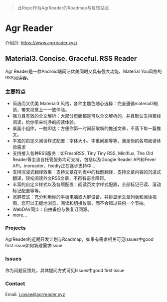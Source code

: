 > 此Repo作为AgrReader的Roadmap与反馈站点

# Agr Reader
介绍页: https://www.agrreader.xyz/

## Material3. Concise. Graceful. RSS Reader

Agr Reader是一款Android端简洁优美同时又具有强大功能、Material You风格的RSS阅读器。

### 主要特点

- 简洁而又优美 Material3 风格，各种主题色随心选择：完全遵循material3规范，带来视觉上一一致体验。
- 强力且有效的全文解析：大部分页面都是可以全文解析的，并且默认支持离线阅读，给你带来纯净的阅读体验。
- 桌面小组件，一触即达：方便你第一时间获取新的推送文章，不落下每一篇推文。
- 丰富的自定义阅读样式配置：字体大小、字重间距等等，满足你的各项阅读体验需求
- 支持接入各种RSS服务：如FreshRSS, Tiny Tiny RSS, Miniflux, The Old Reader等主流自托管服务均可支持，包括以及Google Reader API和Fever API。inoreader、feedly正在逐步支持中...
- 支持沉浸式翻译效果：支持文章在列表中的标题翻译，支持文章内容的沉浸式翻译，轻松阅读外文RSS文章，不再有语言障碍。
- 丰富的自定义样式以及各项配置：阅读页文字样式配置，全部标记已读、滚动标记配置等等。
- 宽屏模式：充分利用你的平板电脑或大屏设备。并排显示文章列表和阅读视图，您可以无缝地浏览、阅读和切换故事，而不会错过任何一个节拍。
- WebDAV同步：自由备份与恢复订阅源。
- more...


### Projects
AgrReader的近期开发计划与Roadmap，如果有需求相关可见Issues中good first issue如何新建需求Issue

### Issues
作为问题反馈处，具体提问方式可见Issues中good first issue

### Contact
Email: Lowae@agrreader.xyz
